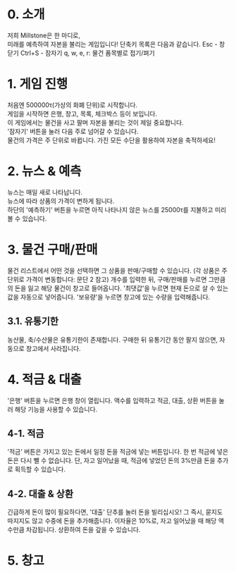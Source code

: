 # 0. 소개
저희 Millstone은 한 마디로,  
미래를 예측하여 자본을 불리는 게임입니다!
단축키 목록은 다음과 같습니다.
Esc - 창 닫기
Ctrl+S - 잠자기
q, w, e, r: 물건 품목별로 접기/펴기

# 1. 게임 진행 
처음엔 500000τ(가상의 화폐 단위)로 시작합니다.  
게임을 시작하면 은행, 창고, 목록, 체크박스 등이 보입니다.  
이 게임에서는 물건을 사고 팔며 자본을 불리는 것이 제일 중요합니다.  
'잠자기' 버튼을 눌러 다음 주로 넘어갈 수 있습니다.  
물건의 가격은 주 단위로 바뀝니다.
가진 모든 수단을 활용하여 자본을 축적하세요!

# 2. 뉴스 & 예측
뉴스는 매일 새로 나타납니다.  
뉴스에 따라 상품의 가격이 변하게 됩니다.   
하단의 '예측하기' 버튼을 누르면 아직 나타나지 않은 뉴스를 25000τ를 지불하고 미리 볼 수 있습니다.  

# 3. 물건 구매/판매
물건 리스트에서 어떤 것을 선택하면 그 상품을 판매/구매할 수 있습니다.
(각 상품은 주 단위로 가격이 변동합니다: 문단 2 참고)
개수를 입력한 뒤, 구매/판매를 누르면 그만큼의 돈을 잃고 해당 물건이 창고로 들어옵니다.
'최댓값'을 누르면 현재 돈으로 살 수 있는 값을 자동으로 넣어줍니다.
'보유량'을 누르면 창고에 있는 수량을 입력해줍니다.

## 3.1. 유통기한
농산물, 축/수산물은 유통기한이 존재합니다.
구매한 뒤 유통기간 동안 팔지 않으면, 자동으로 창고에서 사라집니다.

# 4. 적금 & 대출
'은행' 버튼을 누르면 은행 창이 열립니다.
액수를 입력하고 적금, 대출, 상환 버튼을 눌러 해당 기능을 사용할 수 있습니다.

## 4-1. 적금
'적금' 버튼은 가지고 있는 돈에서 일정 돈을 적금에 넣는 버튼입니다.
한 번 적금에 넣은 돈은 다시 뺄 수 없습니다.
단, 자고 일어났을 때, 적금에 넣었던 돈의 3%만큼 돈을 추가로 획득할 수 있습니다.

## 4-2. 대출 & 상환
긴급하게 돈이 많이 필요하다면, '대출' 단추를 눌러 돈을 빌리십시오!
그 즉시, 묻지도 따지지도 않고 수중에 돈을 추가해줍니다.
이자율은 10%로, 자고 일어났을 때 해당 액수만큼 차감됩니다.
상환하여 돈을 갚을 수 있습니다.

# 5. 창고